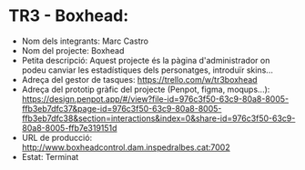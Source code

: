 # TR3 - Boxhead:
 * Nom dels integrants: Marc Castro
 * Nom del projecte: Boxhead
 * Petita descripció: Aquest projecte és la pàgina d'administrador on podeu canviar les estadístiques dels personatges, introduïr skins...
 * Adreça del gestor de tasques: https://trello.com/w/tr3boxhead
 * Adreça del prototip gràfic del projecte (Penpot, figma, moqups...): https://design.penpot.app/#/view?file-id=976c3f50-63c9-80a8-8005-ffb3eb7dfc37&page-id=976c3f50-63c9-80a8-8005-ffb3eb7dfc38&section=interactions&index=0&share-id=976c3f50-63c9-80a8-8005-ffb7e319151d
 * URL de producció: http://www.boxheadcontrol.dam.inspedralbes.cat:7002
 * Estat: Terminat
